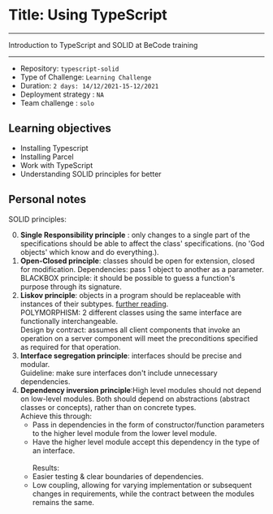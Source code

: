 # Title: Using TypeScript
***
Introduction to TypeScript and SOLID at BeCode training

***

- Repository: `typescript-solid`
- Type of Challenge: `Learning Challenge`
- Duration: `2 days: 14/12/2021-15-12/2021`
- Deployment strategy : `NA`
- Team challenge : `solo`

## Learning objectives
- Installing Typescript
- Installing Parcel
- Work with TypeScript
- Understanding SOLID principles for better

## Personal notes

SOLID principles:

0. **Single Responsibility principle** : only changes to a single part of the specifications should be able to affect the class' specifications. (no 'God objects' which know and do everything.).
1. **Open-Closed principle**: classes should be open for extension, closed for modification.
    Dependencies: pass 1 object to another as a parameter.<br>
    BLACKBOX principle: it should be possible to guess a function's purpose through its signature.
2. **Liskov principle**: objects in a program should be replaceable with instances of their subtypes. [further reading](https://reflectoring.io/lsp-explained/). <br>
   POLYMORPHISM: 2 different classes using the same interface are functionally interchangeable.<br>
   Design by contract: assumes all client components that invoke an operation on a server component will meet the preconditions specified as required for that operation.<br>
3. **Interface segregation principle**: interfaces should be precise and modular.<br>
    Guideline: make sure interfaces don't include unnecessary dependencies.
4. **Dependency inversion principle**:High level modules should not depend on low-level modules. Both should depend on abstractions (abstract classes or concepts), rather than on concrete types.<br>
    Achieve this through: 
   - Pass in dependencies in the form of constructor/function parameters to the higher level module from the lower level module.
   - Have the higher level module accept this dependency in the type of an interface. <br/><br/>
   Results:
   - Easier testing & clear boundaries of dependencies.
   - Low coupling, allowing for varying implementation or subsequent changes in requirements, while the contract between the modules remains the same.

